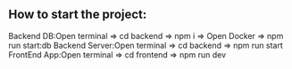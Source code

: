 ## How to start the project:

Backend DB:Open terminal => cd backend => npm i => Open Docker => npm run start:db
Backend Server:Open terminal => cd backend => npm run start
FrontEnd App:Open terminal => cd frontend => npm run dev
